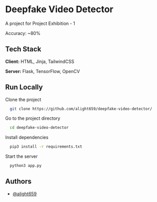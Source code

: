 
# Deepfake Video Detector

A project for Project Exhibition - 1

Accuracy: ~80%


## Tech Stack

**Client:** HTML, Jinja, TailwindCSS

**Server:** Flask, TensorFlow, OpenCV


## Run Locally

Clone the project

```bash
  git clone https://github.com/alight659/deepfake-video-detector/
```

Go to the project directory

```bash
  cd deepfake-video-detector
```

Install dependencies

```bash
  pip3 install -r requirements.txt
```

Start the server

```bash
  python3 app.py
```


## Authors

- [@alight659](https://www.github.com/alight659)
